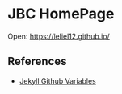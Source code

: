 # JBC HomePage

Open: https://leliel12.github.io/



## References

- [Jekyll Github Variables](https://devhints.io/jekyll-github)
